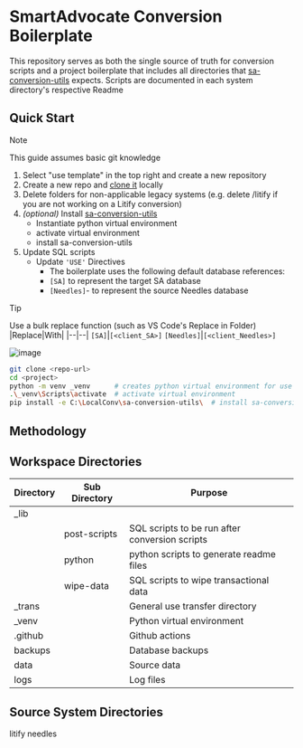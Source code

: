 ﻿# SmartAdvocate Conversion Boilerplate
This repository serves as both the single source of truth for conversion scripts and a project boilerplate that includes all directories that [sa-conversion-utils](https://github.com/dylangetssmart/sa-conversion-utils) expects.
Scripts are documented in each system directory's respective Readme

## Quick Start
> [!NOTE]
> This guide assumes basic git knowledge

1. Select "use template" in the top right and create a new repository
2. Create a new repo and [clone it](https://docs.github.com/en/repositories/creating-and-managing-repositories/cloning-a-repository) locally
2. Delete folders for non-applicable legacy systems (e.g. delete /litify if you are not working on a Litify conversion)
3. _(optional)_ Install [sa-conversion-utils](https://github.com/dylangetssmart/sa-conversion-utils)
    - Instantiate python virtual environment
    - activate virtual environment
    - install sa-conversion-utils
4. Update SQL scripts
    - Update `'USE'` Directives
      - The boilerplate uses the following default database references:
      - `[SA]` to represent the target SA database
      - `[Needles]`- to represent the source Needles database

> [!TIP]
> Use a bulk replace function (such as VS Code's Replace in Folder)
> |Replace|With|
> |--|--|
> `[SA]`|`[<client_SA>]`
> `[Needles]`|`[<client_Needles>]`
> 
> ![image](https://github.com/user-attachments/assets/3517e142-123d-431a-bf54-ef5d7c5b9fea)

```bash
git clone <repo-url>
cd <project>              
python -m venv _venv      # creates python virtual environment for use with sa-conversion-utils
.\_venv\Scripts\activate  # activate virtual environment
pip install -e C:\LocalConv\sa-conversion-utils\  # install sa-conversion-utils
```

## Methodology

## Workspace Directories
| Directory | Sub Directory | Purpose |
| -- | -- | -- |
_lib | |
||post-scripts|SQL scripts to be run after conversion scripts|
||python|python scripts to generate readme files|
||wipe-data|SQL scripts to wipe transactional data|
_trans | | General use transfer directory
_venv | | Python virtual environment
.github | | Github actions
backups | | Database backups
data | | Source data
logs | | Log files

## Source System Directories
litify
needles
